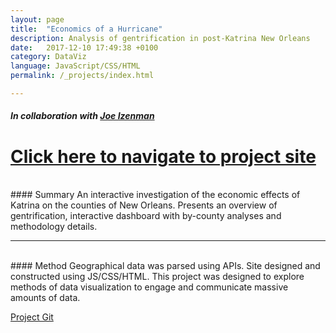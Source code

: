 ```yaml
---
layout: page
title:  "Economics of a Hurricane"
description: Analysis of gentrification in post-Katrina New Orleans
date:   2017-12-10 17:49:38 +0100
category: DataViz
language: JavaScript/CSS/HTML
permalink: /_projects/index.html

---
```

##### In collaboration with [Joe Izenman][joesite]
# [Click here to navigate to project site][Hurricane_site]  

<br>
#### Summary
An interactive investigation of the economic effects of Katrina on the counties of New Orleans. Presents an overview of gentrification, interactive dashboard with by-county analyses and methodology details.
<br>

----

<br>
#### Method
Geographical data was parsed using APIs. Site designed and constructed using JS/CSS/HTML. This project was designed to explore methods of data visualization to engage and communicate massive amounts of data. 

[Project Git][Hurricane_github]

[joesite]: [https://bigdatalittledata.net/]
[Hurricane_site]: http://people.ischool.berkeley.edu/~cswavola/Economics%20of%20a%20Hurricaine/d3/index.html
[Hurricane_github]: https://github.com/cswavola/hurricane-gentrification
